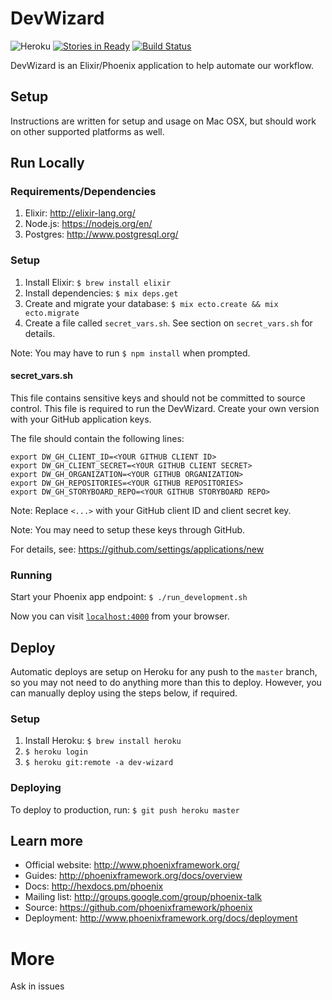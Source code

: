 # DevWizard

![Heroku](https://heroku-badge.herokuapp.com/?app=dev-wizard)
[![Stories in Ready](https://badge.waffle.io/thinkthroughmath/dev_wizard.png?label=ready&title=Ready)](https://waffle.io/thinkthroughmath/dev_wizard)
[![Build Status](https://travis-ci.org/thinkthroughmath/dev_wizard.svg?branch=master)](https://travis-ci.org/thinkthroughmath/dev_wizard)

DevWizard is an Elixir/Phoenix application to help automate our workflow.

## Setup

Instructions are written for setup and usage on Mac OSX, but should work on
other supported platforms as well.

## Run Locally

### Requirements/Dependencies

  1. Elixir: http://elixir-lang.org/
  2. Node.js: https://nodejs.org/en/
  3. Postgres: http://www.postgresql.org/

### Setup

  1. Install Elixir: `$ brew install elixir`
  2. Install dependencies: `$ mix deps.get`
  3. Create and migrate your database: `$ mix ecto.create && mix ecto.migrate`
  4. Create a file called `secret_vars.sh`. See section on `secret_vars.sh` for details.

  Note: You may have to run `$ npm install` when prompted.

#### secret_vars.sh

This file contains sensitive keys and should not be committed to source control.
This file is required to run the DevWizard. Create your own version with your
GitHub application keys.

The file should contain the following lines:

```
export DW_GH_CLIENT_ID=<YOUR GITHUB CLIENT ID>
export DW_GH_CLIENT_SECRET=<YOUR GITHUB CLIENT SECRET>
export DW_GH_ORGANIZATION=<YOUR GITHUB ORGANIZATION>
export DW_GH_REPOSITORIES=<YOUR GITHUB REPOSITORIES>
export DW_GH_STORYBOARD_REPO=<YOUR GITHUB STORYBOARD REPO>
```

Note: Replace `<...>` with your GitHub client ID and client secret key.

Note: You may need to setup these keys through GitHub.

For details, see: https://github.com/settings/applications/new

### Running

Start your Phoenix app endpoint: `$ ./run_development.sh`

Now you can visit [`localhost:4000`](http://localhost:4000) from your browser.

## Deploy

Automatic deploys are setup on Heroku for any push to the `master` branch, so
you may not need to do anything more than this to deploy. However, you can manually
deploy using the steps below, if required.

### Setup

  1. Install Heroku: `$ brew install heroku`
  2. `$ heroku login`
  3. `$ heroku git:remote -a dev-wizard`

### Deploying

  To deploy to production, run: `$ git push heroku master`

## Learn more

  * Official website: http://www.phoenixframework.org/
  * Guides: http://phoenixframework.org/docs/overview
  * Docs: http://hexdocs.pm/phoenix
  * Mailing list: http://groups.google.com/group/phoenix-talk
  * Source: https://github.com/phoenixframework/phoenix
  * Deployment: http://www.phoenixframework.org/docs/deployment

# More

Ask in issues
